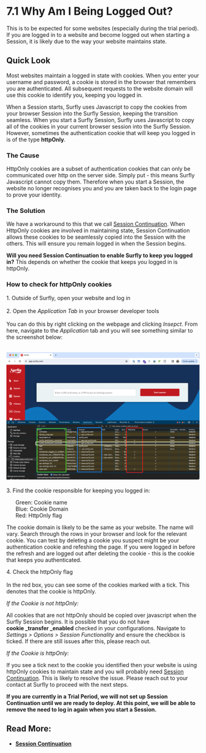 # <span class="header-numbers">7.1</span> Why Am I Being Logged Out?

This is to be expected for some websites (especially during the trial period). If you are logged in to a website and become logged out when starting a Session, it is likely due to the way your website maintains state.

## Quick Look

Most websites maintain a logged in state with cookies. When you enter your username and password, a cookie is stored in the browser that remembers you are authenticated. All subsequent requests to the website domain will use this cookie to identify you, keeping you logged in. 

When a Session starts, Surfly uses Javascript to copy the cookies from your browser Session into the Surfly Session, keeping the transition seamless. When you start a Surfly Session, Surfly uses Javascript to copy all of the cookies in your current browser session into the Surfly Session. However, sometimes the authentication cookie that will keep you logged in is of the type <b>httpOnly</b>.

### The Cause

HttpOnly cookies are a subset of authentication cookies that can only be communicated over http on the server side. Simply put - this means Surfly Javascript cannot copy them. Therefore when you start a Session, the website no longer recognises you and you are taken back to the login page to prove your identity.

### The Solution

We have a workaround to this that we call [Session Continuation](https://docs.surfly.com/tutorials/session-continuation/). When HttpOnly cookies are involved in maintaining state, Session Continuation allows these cookies to be seamlessly copied into the Session with the others. This will ensure you remain logged in when the Session begins.

<b>Will you need Session Continuation to enable Surfly to keep you logged in?</b>
This depends on whether the cookie that keeps you logged in is httpOnly. 

### How to check for <span class="red">httpOnly cookies</span>

<span class="red bold">1.</span> Outside of Surfly, open your website and log in<br><br>
<span class="red bold">2.</span> Open the <i>Application Tab</i> in your browser developer tools<br> 
<br>
You can do this by right clicking on the webpage and clicking <i>Insepct</i>. From here, navigate to the <i>Application</i> tab and you will see something similar to the screenshot below:
<br>
<br>

<div class=image-container>
<img class="large-image" src="https://github.com/JSPOON3R/JSPOON3R.github.io/blob/main/resources-common/images/httpOnly-check.png?raw=true" alt="Large Image">
</div>
<br>
<span class="red bold">3.</span> Find the cookie responsible for keeping you logged in:<br>
<ul class="dark-gray">
<span class="green bold">Green: </span> Cookie name <br>
<span class="blue bold">Blue: </span> Cookie Domain <br>
<span class="red bold">Red: </span> HttpOnly flag <br>
</ul>

The cookie domain is likely to be the same as your website. The name will vary. Search through the rows in your browser and look for the relevant cookie. You can test by deleting a cookie you suspect might be your authentication cookie and refeshing the page. If you were logged in before the refresh and are logged out after deleting the cookie - this is the cookie that keeps you authenticated.
<br>

<span class="red bold">4.</span> Check the httpOnly flag<br>
<br>
In the red box, you can see some of the cookies marked with a tick. This denotes that the cookie is httpOnly.

<i class="red">If the Cookie is not httpOnly:</i>

All cookies that are not httpOnly should be copied over javascript when the Surfly Session begins. It is possible that you do not have **cookie&nbsp;_transfer&nbsp;_enabled** checked in your configurations. Navigate to <i>Settings > Options > Session Functionality</i> and ensure the checkbox is ticked. If there are still issues after this, please reach out. 

<i class="red">If the Cookie is httpOnly:</i>

If you see a tick next to the cookie you identified then your website is using httpOnly cookies to maintain state and you will probably need [Session Continuation](https://docs.surfly.com/tutorials/session-continuation/). This is likely to resolve the issue. Please reach out to your contact at Surfly to proceed with the next steps.

<b>If you are currently in a Trial Period, we will not set up Session Continuation until we are ready to deploy. At this point, we will be able to remove the need to log in again when you start a Session. 

## Read More:<br>
<ul>
<li class="red bold"><a class="dark-gray normal-weight" href="https://docs.surfly.com/tutorials/session-continuation/">Session Continuation<br></a></li><br>
</ul>


 
